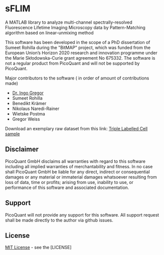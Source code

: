 # sFLIM
A MATLAB library to analyze multi-channel spectrally-resolved Fluorescence Lifetime Imaging Microscopy data by Pattern-Matching algorithm based on linear-unmixing method

This software has been developed in the scope of a PhD dissertation of Sumeet Rohilla during the "BitMAP" project, which was funded from the European  Union’s Horizon  2020  research  and  innovation  programme  under  the  Marie  Skłodowska-Curie  grant agreement No 675332. The software is not a regular product from PicoQuant and will not be supported by PicoQuant.

Major contributors to the software ( in order of amount of contributions made)
- [Dr. Ingo Gregor](https://www.uni-goettingen.de/de/dr.+ingo+gregor/513986.html)
- Sumeet Rohilla
- Benedikt Krämer
- Nikolaus Naredi-Rainer
- Wietske Postma
- Gregor Weiss

Download an exemplary raw dataset from this link: [Triple Labelled Cell sample](https://www.picoquant.com/dl_software/sFLIM/sFLIM_data.zip)
## Disclaimer

PicoQuant GmbH disclaims all warranties with regard to this software including all implied warranties of merchantability and fitness. In no case shall PicoQuant GmbH be liable for any direct, indirect or consequential damages or any material or immaterial damages whatsoever resulting from loss of data, time or profits; arising from use, inability to use, or performance of this software and associated documentation.

## Support
PicoQuant will not provide any support for this software. All support request shall be made directly to the author via github issues.

## License
[MIT License](http://opensource.org/licenses/MIT) - see the [LICENSE]
